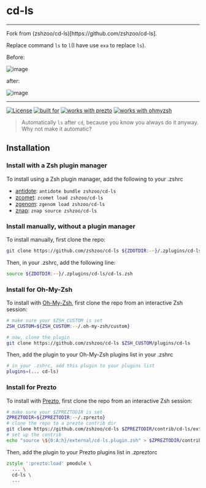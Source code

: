 # cd-ls
<hr/>
Fork from (zshzoo/cd-ls)[https://github.com/zshzoo/cd-ls].

Replace command `ls` to `l`(I have use `exa` to replace `ls`).

Before:

![image](https://user-images.githubusercontent.com/57695072/169652467-167776a0-3847-4bb3-86d5-dcd72f06fff6.png)

after:

![image](https://user-images.githubusercontent.com/57695072/169652594-2dbcc08c-b6b4-41ef-a6c3-347103408fad.png)


<hr/>

[![License](https://img.shields.io/badge/license-MIT-007EC7)](/LICENSE)
[![built for](https://img.shields.io/badge/built%20for-%20%F0%9F%A6%93%20zshzoo-black)][zshzoo]
[![works with prezto](https://img.shields.io/badge/works%20with-%E2%9D%AF%E2%9D%AF%E2%9D%AF%20prezto-red)](#install-for-prezto)
[![works with ohmyzsh](https://img.shields.io/badge/works%20with-%20%E2%9E%9C%20oh--my--zsh-C2D33F)](#install-for-oh-my-zsh)

> Automatically `ls` after `cd`, because you know you always do it anyway.
Why not make it automatic?

## Installation

### Install with a Zsh plugin manager

To install using a Zsh plugin manager, add the following to your .zshrc

- [antidote]: `antidote bundle zshzoo/cd-ls`
- [zcomet]: `zcomet load zshzoo/cd-ls`
- [zgenom]: `zgenom load zshzoo/cd-ls`
- [znap]: `znap source zshzoo/cd-ls`

### Install manually, without a plugin manager

To install manually, first clone the repo:

```zsh
git clone https://github.com/zshzoo/cd-ls ${ZDOTDIR:-~}/.zplugins/cd-ls
```

Then, in your .zshrc, add the following line:

```zsh
source ${ZDOTDIR:-~}/.zplugins/cd-ls/cd-ls.zsh
```

### Install for Oh-My-Zsh

To install with [Oh-My-Zsh][ohmyzsh], first clone the repo from an interactive Zsh session:

```zsh
# make sure your $ZSH_CUSTOM is set
ZSH_CUSTOM=${ZSH_CUSTOM:-~/.oh-my-zsh/custom}

# now, clone the plugin
git clone https://github.com/zshzoo/cd-ls $ZSH_CUSTOM/plugins/cd-ls
```

Then, add the plugin to your Oh-My-Zsh plugins list in your .zshrc

```zsh
# in your .zshrc, add this plugin to your plugins list
plugins=(... cd-ls)
```

### Install for Prezto

To install with [Prezto][prezto], first clone the repo from an interactive Zsh session:

```zsh
# make sure your $ZPREZTODIR is set
ZPREZTODIR=${ZPREZTODIR:-~/.zprezto}
# clone the repo to a prezto contrib dir
git clone https://github.com/zshzoo/cd-ls $ZPREZTODIR/contrib/cd-ls/external
# set up the contrib
echo "source \${0:A:h}/external/cd-ls.plugin.zsh" > $ZPREZTODIR/contrib/cd-ls/init.zsh
```

Then, add the plugin to your Prezto plugins list in .zpreztorc

```zsh
zstyle ':prezto:load' pmodule \
  ... \
  cd-ls \
  ...
```

[ohmyzsh]: https://github.com/ohmyzsh/ohmyzsh
[prezto]: https://github.com/sorin-ionescu/prezto
[zshzoo]: https://github.com/zshzoo/zshzoo
[antidote]: https://github.com/mattmc3/antidote
[zcomet]: https://github.com/agkozak/zcomet
[zgenom]: https://github.com/jandamm/zgenom
[znap]: https://github.com/marlonrichert/zsh-snap

